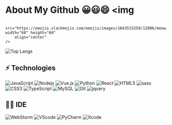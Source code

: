 # About My Github 😀😃😄  <img
        src="https://emojis.slackmojis.com/emojis/images/1643515259/12806/meow_attention.png" width="60" height="60"
        align="center"
    />
    
![Top Langs](https://github-readme-stats.vercel.app/api/top-langs/?username=zhanghenvom&count_private=true)

## ⚡ Technologies

![JavaScript](https://img.shields.io/badge/JavaScript-323330?style=for-the-square&logo=javascript&logoColor=yellow)
![Nodejs](https://img.shields.io/badge/Node.js-43853D?style=for-the-square&logo=node.js&logoColor=white)
![Vue.js](https://img.shields.io/badge/Vue.js-35495E?style=for-the-square&logo=vue.js&logoColor=4FC08D)
![Python](https://img.shields.io/badge/Python-3776AB?style=for-the-square&logo=python&logoColor=white)
![React](https://img.shields.io/badge/-React-black?style=flat-square&logo=react)
![HTML5](https://img.shields.io/badge/HTML5-E34F26?style=for-the-square&logo=html5&logoColor=white)
![sass](https://img.shields.io/badge/Sass-CC6699?style=for-the-square&logo=sass&logoColor=white)
![CSS3](https://img.shields.io/badge/CSS-239120?&style=for-the-square&logo=css3&logoColor=white)
![TypeScript](https://img.shields.io/badge/TypeScript-007ACC?style=for-the-square&logo=typescript&logoColor=white)
![MySQL](https://img.shields.io/badge/MySQL-005C84?style=for-the-square&logo=mysql&logoColor=white)
![Git](https://img.shields.io/badge/GIT-E44C30?style=for-the-square&logo=git&logoColor=white)
![jquery](https://img.shields.io/badge/jQuery-0769AD?style=for-the-square&logo=jquery&logoColor=white)

## 👩‍💻 IDE
![WebStorm](https://img.shields.io/badge/WebStorm-66595C?style=for-the-square&logo=WebStorm&logoColor=white)
![VScode](https://img.shields.io/badge/Visual_Studio_Code-0078D4?style=for-the-square&logo=visual%20studio%20code&logoColor=white)
![PyCharm](https://img.shields.io/badge/PyCharm-2357A143.svg?&style=for-the-square&logo=PyCharm&logoColor=white)
![Xcode](https://img.shields.io/badge/Xcode-%237F5AB6?style=for-the-square&logo=Xcode&logoColor=white)
